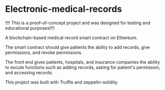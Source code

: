 # Electronic-medical-records
!!!! This is a proof-of-concept project and was designed for testing and educational purposes!!!!



A blockchain-based medical record smart contract on Ethereum.



The smart contract should give patients the ability to add records, give permissions, and revoke permissions.




The front end gives patients, hospitals, and insurance companies the ability to excute functions such as adding records, asking for patient's permission, and accessing records.




This project was built with Truffle and zeppelin-solidity.




